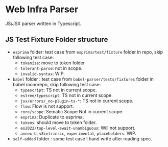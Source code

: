 # Web Infra Parser
JS/JSX parser written in Typescript.

## JS Test Fixture Folder structure
- `esprima` folder: test case from `esprima/test/fixture` folder in repo, skip following test case:
    - `tokenize`: move to token folder
    - `tolerant-parse`: not in scope.
    - `invalid-syntax`: WIP.
- `babel` folder : test case from `babel-parser/tests/fixtures` folder in babel monorepo, skip following test case:
    - `typescript`: TS not in current scope.
    - `estree/typescript`: TS not in current scope.
    - `jsx/errors/_no-plugin-ts-*`: TS not in current scope.
    - `flow`: Flow is not support.
    - `core/scope`: Sematic Scope Not in current scope.
    - `esprima`: Duplicate to esprima.
    - `tokens`: should move to token folder.
    - `es2022/top-level-await-unambiguous`: Will not support.
    - `annex-b`, `v8intrinsic`, `experimental`, `placeholders`: WIP.
- `self-added` folder : some test case I hand write after reading spec.